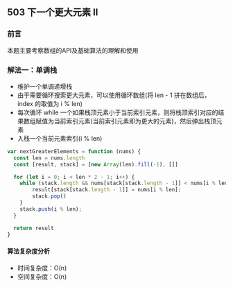 ## 503 下一个更大元素 II

### 前言
本题主要考察数组的API及基础算法的理解和使用


### 解法一：单调栈
- 维护一个单调递增栈
- 由于需要循环搜索更大元素，可以使用循环数组(将 len - 1 拼在数组后， index 的取值为 i % len)
- 每次循环 while 一个如果栈顶元素小于当前索引元素，则将栈顶索引对应的结果数组赋值为当前索引元素(当前索引元素即为更大的元素)，然后弹出栈顶元素
- 入栈一个当前元素索引(i % len)
  
```js
var nextGreaterElements = function (nums) {
  const len = nums.length
  const [result, stack] = [new Array(len).fill(-1), []]

  for (let i = 0; i < len * 2 - 1; i++) {
    while (stack.length && nums[stack[stack.length - 1]] < nums[i % len]){
        result[stack[stack.length - 1]] = nums[i % len];
        stack.pop()
    }
    stack.push(i % len);
  }

  return result
}
```

#### 算法复杂度分析
- 时间复杂度：O(n)
- 空间复杂度：O(n) 
&nbsp;
    